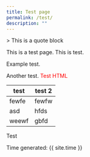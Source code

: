 ```yaml
---
title: Test page
permalink: /test/
description: ""
---
```

&gt; This is a quote block

This is a test page. This is test.

Example test.

Another test. <span style="color:red">Test HTML</span>

| test  | test 2 |
|-------|--------|
| fewfe | fewfw  |
| asd   | hfds   |
| weewf | gbfd   |

Test

Time generated: {{ site.time }}